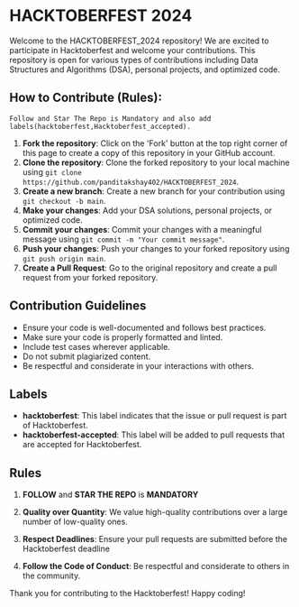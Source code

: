 # HACKTOBERFEST 2024

Welcome to the HACKTOBERFEST_2024 repository! We are excited to participate in Hacktoberfest and welcome your contributions. This repository is open for various types of contributions including Data Structures and Algorithms (DSA), personal projects, and optimized code.

## How to Contribute (Rules):
    Follow and Star The Repo is Mandatory and also add labels(hacktoberfest,Hacktoberfest_accepted).
1. **Fork the repository**: Click on the 'Fork' button at the top right corner of this page to create a copy of this repository in your GitHub account.
2. **Clone the repository**: Clone the forked repository to your local machine using `git clone https://github.com/panditakshay402/HACKTOBERFEST_2024`.
3. **Create a new branch**: Create a new branch for your contribution using `git checkout -b main`.
4. **Make your changes**: Add your DSA solutions, personal projects, or optimized code.
5. **Commit your changes**: Commit your changes with a meaningful message using `git commit -m "Your commit message"`.
6. **Push your changes**: Push your changes to your forked repository using `git push origin main`.
7. **Create a Pull Request**: Go to the original repository and create a pull request from your forked repository.

## Contribution Guidelines

- Ensure your code is well-documented and follows best practices.
- Make sure your code is properly formatted and linted.
- Include test cases wherever applicable.
- Do not submit plagiarized content.
- Be respectful and considerate in your interactions with others.

## Labels

- **hacktoberfest**: This label indicates that the issue or pull request is part of Hacktoberfest.
- **hacktoberfest-accepted**: This label will be added to pull requests that are accepted for Hacktoberfest.

## Rules

1. **FOLLOW** and **STAR THE REPO** is **MANDATORY** 

2. **Quality over Quantity**: We value high-quality contributions over a large number of low-quality ones.
   
3. **Respect Deadlines**: Ensure your pull requests are submitted before the Hacktoberfest deadline

4. **Follow the Code of Conduct**: Be respectful and considerate to others in the community.

Thank you for contributing to the Hacktoberfest! Happy coding!
